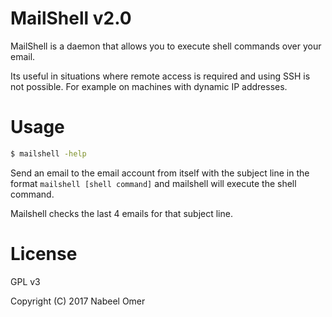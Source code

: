 # MailShell v2.0
MailShell is a daemon that allows you to execute shell commands over your email.

Its useful in situations where remote access is required and using SSH is not possible. For example on machines with dynamic IP addresses.

# Usage
```zsh
$ mailshell -help
```

Send an email to the email account from itself with the subject line in the format `mailshell [shell command]` and mailshell will execute the shell command.

Mailshell checks the last 4 emails for that subject line.

# License
GPL v3

Copyright (C) 2017 Nabeel Omer